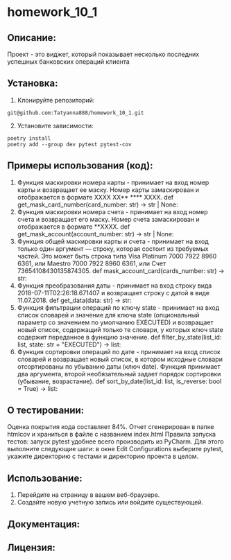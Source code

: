 # homework_10_1

## Описание:

Проект - это виджет, который показывает несколько последних успешных банковских операций клиента

## Установка:
1. Клонируйте репозиторий:
```
git@github.com:Tatyanna888/homework_10_1.git
```
2. Установите зависимости:
```
poetry install
poetry add --group dev pytest pytest-cov
```
## Примеры использования (код):
1. Функция маскировки номера карты - принимает на вход номер карты и возвращает ее маску. Номер карты замаскирован и отображается в формате XXXX XX** **** XXXX. 
def get_mask_card_number(card_number: str) -> str | None:
2. Функция маскировки номера счета - принимает на вход номер счета и возвращает его маску. Номер счета замаскирован и отображается в формате **XXXX.
def get_mask_account(account_number: str) -> str | None:
3. Функция общей маскировки карты и счета - принимает на вход только один аргумент — строку, которая состоит из требуемых частей. Это может быть строка типа 
Visa Platinum 7000 7922 8960 6361, или Maestro 7000 7922 8960 6361, или Счет 73654108430135874305. 
def mask_account_card(cards_number: str) -> str:
4. Функция преобразования даты - принимает на вход строку вида 2018-07-11T02:26:18.671407 и возвращает строку с датой в виде 11.07.2018. 
def get_data(data: str) -> str:
5. Функция фильтрации операций по ключу state - принимает на вход список словарей и значение для ключа state (опциональный параметр со значением по умолчанию 
EXECUTED) и возвращает новый список, содержащий только те словари, у которых ключ state содержит переданное в функцию значение.
def filter_by_state(list_id: list, state: str = "EXECUTED") -> list:
6. Функция сортировки операций по дате - принимает на вход список словарей и возвращает новый список, в котором исходные словари отсортированы по убыванию даты (ключ 
date). Функция принимает два аргумента, второй необязательный задает порядок сортировки (убывание, возрастание).
def sort_by_date(list_id: list, is_reverse: bool = True) -> list:

## О тестировании:
Оценка покрытия кода составляет 84%. Отчет сгенерирован в папке htmlcov и храниться в файле с названием index.html
Правила запуска тестов: запуск pytest удобнее всего производить из PyCharm. Для этого выполните следующие шаги: в окне Edit Configurations выберите pytest, укажите директорию с тестами и директорию проекта в целом.

## Использование:

1. Перейдите на страницу в вашем веб-браузере.
2. Создайте новую учетную запись или войдите существующей.

## Документация:

## Лицензия:
